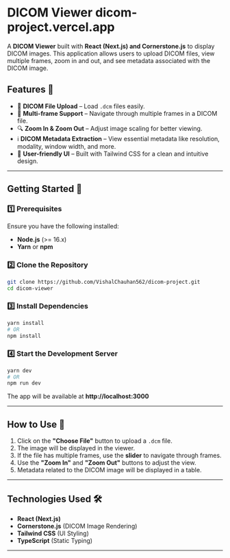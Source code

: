 # DICOM Viewer  dicom-project.vercel.app

A **DICOM Viewer** built with **React (Next.js) and Cornerstone.js** to display DICOM images. This application allows users to upload DICOM files, view multiple frames, zoom in and out, and see metadata associated with the DICOM image.

## Features 🚀

- 📂 **DICOM File Upload** – Load `.dcm` files easily.
- 📸 **Multi-frame Support** – Navigate through multiple frames in a DICOM file.
- 🔍 **Zoom In & Zoom Out** – Adjust image scaling for better viewing.
- ℹ️ **DICOM Metadata Extraction** – View essential metadata like resolution, modality, window width, and more.
- 🎯 **User-friendly UI** – Built with Tailwind CSS for a clean and intuitive design.

---

## Getting Started 🚀

### 1️⃣ Prerequisites
Ensure you have the following installed:
- **Node.js** (>= 16.x)
- **Yarn** or **npm**

### 2️⃣ Clone the Repository
```sh
git clone https://github.com/VishalChauhan562/dicom-project.git
cd dicom-viewer
```

### 3️⃣ Install Dependencies
```sh
yarn install
# OR
npm install
```

### 4️⃣ Start the Development Server
```sh
yarn dev
# OR
npm run dev
```
The app will be available at **http://localhost:3000**

---

## How to Use 📖

1. Click on the **"Choose File"** button to upload a `.dcm` file.
2. The image will be displayed in the viewer.
3. If the file has multiple frames, use the **slider** to navigate through frames.
4. Use the **"Zoom In"** and **"Zoom Out"** buttons to adjust the view.
5. Metadata related to the DICOM image will be displayed in a table.

---

## Technologies Used 🛠️
- **React (Next.js)**
- **Cornerstone.js** (DICOM Image Rendering)
- **Tailwind CSS** (UI Styling)
- **TypeScript** (Static Typing)

---
